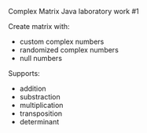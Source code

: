 Complex Matrix
Java laboratory work #1

Create matrix with:
* custom complex numbers
* randomized complex numbers
* null numbers

Supports:
* addition
* substraction
* multiplication
* transposition
* determinant
